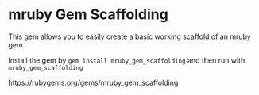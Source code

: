# mruby Gem Scaffolding

This gem allows you to easily create a basic working scaffold of an mruby gem.

Install the gem by `gem install mruby_gem_scaffolding` and then run with `mruby_gem_scaffolding`

https://rubygems.org/gems/mruby_gem_scaffolding

